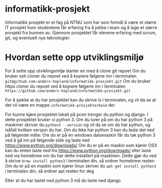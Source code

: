 # informatikk-prosjekt

Informatikk prosjekt er et fag på NTNU som har som formål å være et større IT prosjekt hvor studentene får erfaring fra å jobbe i team og å lage et større prosjekt fra bunnen av. Gjennom prosjektet får elevene erfaring med scrum, git, og eventuelt nye teknologier.

# Hvordan sette opp utviklingsmiljø
For å sette opp utviklingsmiljø starter en med å clone git repoet
Om du bruker ssh cloner du repoet ved å kopiere følgene inn i terminalen `git@github.com:anders-hopland/informatikk-prosjekt.git`
Om du bruker https cloner du repoet ved å kopiere følgene inn i terminalen `https://github.com/anders-hopland/informatikk-prosjekt.git`

For å sjekke at du har prosjektet kan du skrive ls i terminalen, og vil da se at det vil være en mappe `informatikk-prosjektarbeid` der

For kunne kjøre prosjektet lokalt på pcen trenger du python og django. I dette prosjektet bruker vi python 3. 
Om du lurer på om du har python 3 på maskiner skriver du `python3 --version` og vil da se om du har python, og isåfall hvilken versjon du har. Om du ikke har python 3 kan du laste det ned på følgende måte:
Om du er på en windows datamaskin får du tak python 3 ved å gå inn på følgende side og laste ned https://www.python.org/downloads/
Om du er på en maskin som kjører OSX kan du enten laste ned fra https://www.python.org/downloads/ eller laste ned via homebrew om du har dette installert på maskinen. Dette gjør du ved å skrive `brew install python3` i terminalen din, så ordner homebrew resten
Om du er på en maskin som kjører linux skriver du `apt-get install python3` i terminalen din, så ordner apt resten for deg

Etter at du har lastet ned python 3 må du laste ned django
